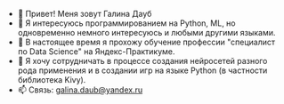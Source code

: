 - 👋 Привет! Меня зовут Галина Дауб
- 👀 Я интересуюсь программированием на Python, ML, но одновременно немного интересуюсь и любыми другими языками.
- 🌱 В настоящее время я прохожу обучение профессии "специалист по Data Science" на Яндекс-Практикуме.
- 💞️ Я хочу сотрудничать в процессе создания нейросетей разного рода применения и в создании игр на языке Python (в частности библиотека Kivy).
- 📫 Связь: galina.daub@yandex.ru

<!---
DaubGalina/DaubGalina is a ✨ special ✨ repository because its `README.md` (this file) appears on your GitHub profile.
You can click the Preview link to take a look at your changes.
--->
